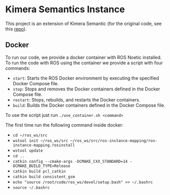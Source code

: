 # Kimera Semantics Instance

This project is an extension of Kimera Semantic (for the original code, see this [repo](https://github.com/MIT-SPARK/Kimera-Semantics)).

## Docker
To run our code, we provide a docker container with ROS Noetic installed.
To run the code with ROS using the container we provide a script with four commands:
* `start`: Starts the ROS Docker environment by executing the specified Docker Compose file.
* `stop`: Stops and removes the Docker containers defined in the Docker Compose file.
* `restart`: Stops, rebuilds, and restarts the Docker containers.
* `build`: Builds the Docker containers defined in the Docker Compose file.

To use the script just run `./use_container.sh <command>`

The first time run the following command inside docker:
* `cd ~/ros_ws/src`
* `wstool init ~/ros_ws/src ~/ros_ws/src/ros-instance-mapping/ros-instance-mapping.rosinstall`
* `wstool update`
* `cd ..`
* `catkin config --cmake-args -DCMAKE_CXX_STANDARD=14 -DCMAKE_BUILD_TYPE=Release`
* `catkin build pcl_catkin`
* `catkin build consistent_gsm`
* `echo "source /root/code/ros_ws/devel/setup.bash" >> ~/.bashrc`
* `source ~/.bashrc`